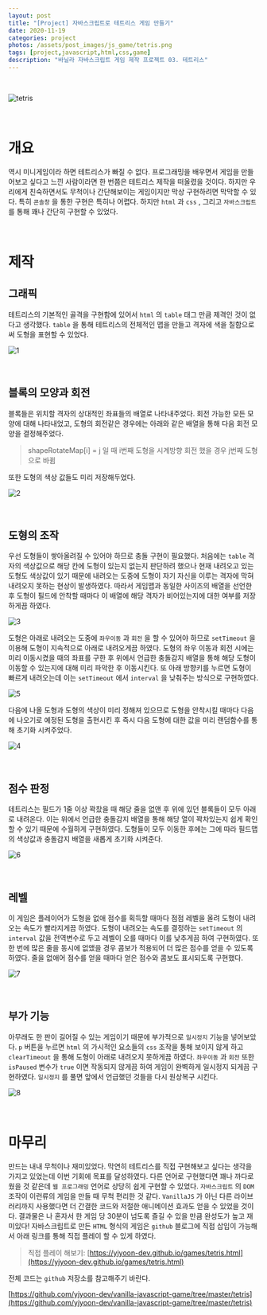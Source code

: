 ```yaml
---
layout: post
title: "[Project] 자바스크립트로 테트리스 게임 만들기"
date: 2020-11-19
categories: project
photos: /assets/post_images/js_game/tetris.png
tags: [project,javascript,html,css,game]
description: "바닐라 자바스크립트 게임 제작 프로젝트 03. 테트리스"
---
```


<br>

![tetris](/assets/post_images/js_game/ex_tetris.png)

<br>

# 개요

역시 미니게임이라 하면 테트리스가 빠질 수 없다. 프로그래밍을 배우면서 게임을 만들어보고 싶다고 느낀 사람이라면 한 번쯤은 테트리스 제작을 떠올렸을 것이다. 하지만 우리에게 친숙하면서도 무척이나 간단해보이는 게임이지만 막상 구현하려면 막막할 수 있다. 특히 `콘솔창` 을 통한 구현은 특히나 어렵다. 하지만 `html` 과 `css` , 그리고 `자바스크립트` 를 통해 꽤나 간단히 구현할 수 있었다.

<br>

# 제작

## 그래픽

테트리스의 기본적인 골격을 구현함에 있어서 `html` 의 `table` 태그 만큼 제격인 것이 없다고 생각했다. `table` 을 통해 테트리스의 전체적인 맵을 만들고 격자에 색을 칠함으로써 도형을 표현할 수 있었다.

![1](/assets/post_images/js_game/tetris_1.png)

<br>

## 블록의 모양과 회전

블록들은 위치할 격자의 상대적인 좌표들의 배열로 나타내주었다. 회전 가능한 모든 모양에 대해 나타내었고, 도형의 회전같은 경우에는 아래와 같은 배열을 통해 다음 회전 모양을 결정해주었다.

> shapeRotateMap[i] = j 일 때 i번째 도형을 시계방향 회전 했을 경우 j번째 도형으로 바뀜

또한 도형의 색상 값들도 미리 저장해두었다.

![2](/assets/post_images/js_game/tetris_2.png)

<br>

## 도형의 조작

우선 도형들이 쌓아올려질 수 있어야 하므로 충돌 구현이 필요했다. 처음에는 `table` 격자의 색상값으로 해당 칸에 도형이 있는지 없는지 판단하려 했으나 현재 내려오고 있는 도형도 색상값이 있기 때문에 내려오는 도중에 도형이 자기 자신을 이루는 격자에 막혀 내려오지 못하는 현상이 발생하였다. 따라서 게임맵과 동일한 사이즈의 배열을 선언한 후 도형이 필드에 안착할 때마다 이 배열에 해당 격자가 비어있는지에 대한 여부를 저장하게끔 하였다.

![3](/assets/post_images/js_game/tetris_3.png)

도형은 아래로 내려오는 도중에 `좌우이동` 과 `회전` 을 할 수 있어야 하므로 `setTimeout` 을 이용해 도형이 지속적으로 아래로 내려오게끔 하였다. 도형의 좌우 이동과 회전 시에는 미리 이동시켰을 때의 좌표를 구한 후 위에서 언급한 충돌감지 배열을 통해 해당 도형이 이동할 수 있는지에 대해 미리 파악한 후 이동시킨다. 또 아래 방향키를 누르면 도형이 빠르게 내려오는데 이는 `setTimeout` 에서 `interval` 을 낮춰주는 방식으로 구현하였다.

![5](/assets/post_images/js_game/tetris_5.png)

다음에 나올 도형과 도형의 색상이 미리 정해져 있으므로 도형을 안착시킬 때마다 다음에 나오기로 예정된 도형을 출현시킨 후 즉시 다음 도형에 대한 값을 미리 랜덤함수를 통해 초기화 시켜주었다.

![4](/assets/post_images/js_game/tetris_4.png)

<br>

## 점수 판정

테트리스는 필드가 1줄 이상 꽉찼을 때 해당 줄을 없앤 후 위에 있던 블록들이 모두 아래로 내려온다. 이는 위에서 언급한 충돌감지 배열을 통해 해당 열이 꽉차있는지 쉽게 확인할 수 있기 때문에 수월하게 구현하였다. 도형들이 모두 이동한 후에는 그에 따라 필드맵의 색상값과 충돌감지 배열을 새롭게 초기화 시켜준다.

![6](/assets/post_images/js_game/tetris_6.png)

<br>

## 레벨

이 게임은 플레이어가 도형을 없애 점수를 획득할 때마다 점점 레벨을 올려 도형이 내려오는 속도가 빨라지게끔 하였다. 도형이 내려오는 속도를 결정하는 `setTimeout` 의 `interval` 값을 전역변수로 두고 레벨이 오를 때마다 이를 낮추게끔 하여 구현하였다. 또 한 번에 많은 줄을 동시에 없앴을 경우 콤보가 적용되어 더 많은 점수를 얻을 수 있도록 하였다. 줄을 없애어 점수를 얻을 때마다 얻은 점수와 콤보도 표시되도록 구현했다.

![7](/assets/post_images/js_game/tetris_7.png)

<br>

## 부가 기능

아무래도 한 판이 길어질 수 있는 게임이기 때문에 부가적으로 `일시정지` 기능을 넣어보았다. `p` 버튼을 누르면 `html` 의 가시적인 요소들의 `css` 조작을 통해 보이지 않게 하고 `clearTimeout` 을 통해 도형이 아래로 내려오지 못하게끔 하였다. `좌우이동` 과 `회전` 또한 `isPaused` 변수가 `true` 이면 작동되지 않게끔 하여 게임이 완벽하게 일시정지 되게끔 구현하였다. `일시정지` 를 풀면 앞에서 언급했던 것들을 다시 원상복구 시킨다.

![8](/assets/post_images/js_game/tetris_8.png)

<br>

# 마무리

만드는 내내 무척이나 재미있었다. 막연히 테트리스를 직접 구현해보고 싶다는 생각을 가지고 있었는데 이번 기회에 목표를 달성하였다. 다른 언어로 구현했다면 꽤나 까다로웠을 것 같은데 `웹 프로그래밍` 언어로 상당히 쉽게 구현할 수 있었다. `자바스크립트` 의 `DOM` 조작이 이런류의 게임을 만들 때 무척 편리한 것 같다. `VanillaJS` 가 아닌 다른 라이브러리까지 사용했다면 더 간결한 코드와 저절한 애니메이션 효과도 얻을 수 있었을 것이다. 결과물은 나 혼자서 한 게임 당 30분이 넘도록 즐길 수 있을 만큼 완성도가 높고 재미있다! 자바스크립트로 만든 `HTML` 형식의 게임은 `github` 블로그에 직접 삽입이 가능해서 아래 링크를 통해 직접 플레이 할 수 있게 하였다.

>직접 플레이 해보기: [https://yjyoon-dev.github.io/games/tetris.html](https://yjyoon-dev.github.io/games/tetris.html)

전체 코드는 `github` 저장소를 참고해주기 바란다.

[https://github.com/yjyoon-dev/vanilla-javascript-game/tree/master/tetris](https://github.com/yjyoon-dev/vanilla-javascript-game/tree/master/tetris)